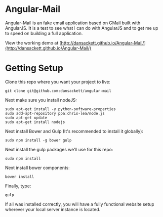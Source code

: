Angular-Mail
=================

Angular-Mail is an fake email application based on GMail built with AngularJS.
It is a test to see what I can do with AngularJS and to get me up to speed on
building a full application.

View the working demo at [http://dansackett.github.io/Angular-Mail/](http://dansackett.github.io/Angular-Mail/)

Getting Setup
=============

Clone this repo where you want your project to live:

    git clone git@github.com:dansackett/angular-mail

Next make sure you install nodeJS:

    sudo apt-get install -y python-software-properties
    sudo add-apt-repository ppa:chris-lea/node.js
    sudo apt-get update
    sudo apt-get install nodejs

Next install Bower and Gulp (It's recommended to install it globally):

    sudo npm install -g bower gulp

Next install the gulp packages we'll use for this repo:

    sudo npm install

Next install bower components:

    bower install

Finally, type:

    gulp

If all was installed correctly, you will have a fully functional website setup
wherever your local server instance is located.
